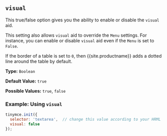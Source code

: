 ## `visual`

This true/false option gives you the ability to enable or disable the `visual` aid.

This setting also allows `visual` aid to override the `Menu` settings. For instance, you can enable or disable `visual` aid even if the `Menu` is set to `False`.

If the border of a table is set to `0`, then {{site.productname}} adds a dotted line around the table by default.

**Type:** `Boolean`

**Default Value:** `true`

**Possible Values:** `true`, `false`

### Example: Using `visual`

```js
tinymce.init({
  selector: 'textarea',  // change this value according to your HRML
  visual: false
});
```
